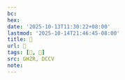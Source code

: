 ```yaml
---
bc:
hex:
date: '2025-10-13T11:30:22+08:00'
lastmod: '2025-10-14T21:46:45-08:00'
title: 󰥠
url: 󰥠
tags: [𥇎, 𥌃]
src: GHZR, DCCV
note:
---
```

